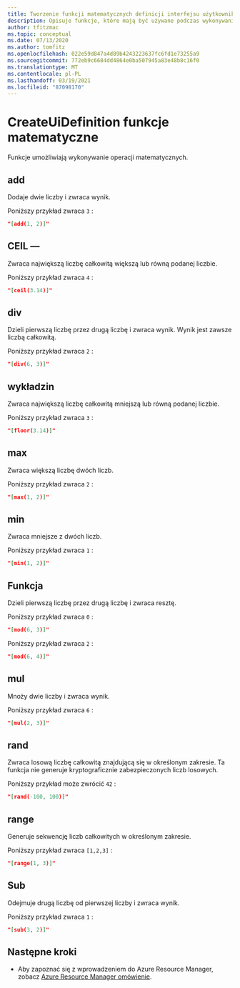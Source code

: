 ```yaml
---
title: Tworzenie funkcji matematycznych definicji interfejsu użytkownika
description: Opisuje funkcje, które mają być używane podczas wykonywania operacji matematycznych.
author: tfitzmac
ms.topic: conceptual
ms.date: 07/13/2020
ms.author: tomfitz
ms.openlocfilehash: 022e59d847a4d89b4243223637fc6fd1e73255a9
ms.sourcegitcommit: 772eb9c6684dd4864e0ba507945a83e48b8c16f0
ms.translationtype: MT
ms.contentlocale: pl-PL
ms.lasthandoff: 03/19/2021
ms.locfileid: "87098170"
---
```

# <a name="createuidefinition-math-functions"></a>CreateUiDefinition funkcje matematyczne

Funkcje umożliwiają wykonywanie operacji matematycznych.

## <a name="add"></a>add

Dodaje dwie liczby i zwraca wynik.

Poniższy przykład zwraca `3` :

```json
"[add(1, 2)]"
```

## <a name="ceil"></a>CEIL —

Zwraca największą liczbę całkowitą większą lub równą podanej liczbie.

Poniższy przykład zwraca `4` :

```json
"[ceil(3.14)]"
```

## <a name="div"></a>div

Dzieli pierwszą liczbę przez drugą liczbę i zwraca wynik. Wynik jest zawsze liczbą całkowitą.

Poniższy przykład zwraca `2` :

```json
"[div(6, 3)]"
```

## <a name="floor"></a>wykładzin

Zwraca największą liczbę całkowitą mniejszą lub równą podanej liczbie.

Poniższy przykład zwraca `3` :

```json
"[floor(3.14)]"
```

## <a name="max"></a>max

Zwraca większą liczbę dwóch liczb.

Poniższy przykład zwraca `2` :

```json
"[max(1, 2)]"
```

## <a name="min"></a>min

Zwraca mniejsze z dwóch liczb.

Poniższy przykład zwraca `1` :

```json
"[min(1, 2)]"
```

## <a name="mod"></a>Funkcja

Dzieli pierwszą liczbę przez drugą liczbę i zwraca resztę.

Poniższy przykład zwraca `0` :

```json
"[mod(6, 3)]"
```

Poniższy przykład zwraca `2` :

```json
"[mod(6, 4)]"
```

## <a name="mul"></a>mul

Mnoży dwie liczby i zwraca wynik.

Poniższy przykład zwraca `6` :

```json
"[mul(2, 3)]"
```

## <a name="rand"></a>rand

Zwraca losową liczbę całkowitą znajdującą się w określonym zakresie. Ta funkcja nie generuje kryptograficznie zabezpieczonych liczb losowych.

Poniższy przykład może zwrócić `42` :

```json
"[rand(-100, 100)]"
```

## <a name="range"></a>range

Generuje sekwencję liczb całkowitych w określonym zakresie.

Poniższy przykład zwraca `[1,2,3]` :

```json
"[range(1, 3)]"
```

## <a name="sub"></a>Sub

Odejmuje drugą liczbę od pierwszej liczby i zwraca wynik.

Poniższy przykład zwraca `1` :

```json
"[sub(3, 2)]"
```

## <a name="next-steps"></a>Następne kroki

* Aby zapoznać się z wprowadzeniem do Azure Resource Manager, zobacz [Azure Resource Manager omówienie](../management/overview.md).
